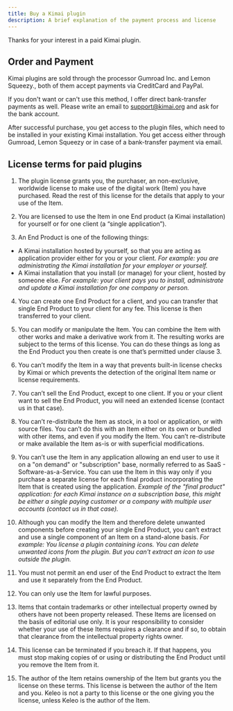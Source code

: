 ```yaml
---
title: Buy a Kimai plugin
description: A brief explanation of the payment process and license
---
```


Thanks for your interest in a paid Kimai plugin.

## Order and Payment

Kimai plugins are sold through the processor Gumroad Inc. and Lemon Squeezy., both of them accept payments via CreditCard and PayPal.

If you don't want or can't use this method, I offer direct bank-transfer payments as well.
Please write an email to [support@kimai.org](mailto:support@kimai.org) and ask for the bank account.

After successful purchase, you get access to the plugin files, which need to be installed in your existing Kimai installation.
You get access either through Gumroad, Lemon Squeezy or in case of a bank-transfer payment via email.

## License terms for paid plugins 

1. The plugin license grants you, the purchaser, an non-exclusive, worldwide license to make use of the digital work (Item) you have purchased. Read the rest of this license for the details that apply to your use of the Item.

2. You are licensed to use the Item in one End product (a Kimai installation) for yourself or for one client (a “single application”).

3. An End Product is one of the following things:
  - A Kimai installation hosted by yourself, so that you are acting as application provider either for you or your client.
  _For example: you are administrating the Kimai installation for your employer or yourself._
  - A Kimai installation that you install (or manage) for your client, hosted by someone else.
  _For example: your client pays you to install, administrate and update a Kimai installation for one company or person._

4. You can create one End Product for a client, and you can transfer that single End Product to your client for any fee. This license is then transferred to your client.

5. You can modify or manipulate the Item. You can combine the Item with other works and make a derivative work from it. The resulting works are subject to the terms of this license. You can do these things as long as the End Product you then create is one that’s permitted under clause 3.

6. You can’t modify the Item in a way that prevents built-in license checks by Kimai or which prevents the detection of the original Item name or license requirements.

7. You can’t sell the End Product, except to one client. If you or your client want to sell the End Product, you will need an extended license (contact us in that case).

8. You can’t re-distribute the Item as stock, in a tool or application, or with source files. You can’t do this with an Item either on its own or bundled with other items, and even if you modify the Item. You can’t re-distribute or make available the Item as-is or with superficial modifications.

9. You can’t use the Item in any application allowing an end user to use it on a "on demand" or "subscription" base, normally referred to as SaaS - Software-as-a-Service. You can use the Item in this way only if you purchase a separate license for each final product incorporating the Item that is created using the application.
_Example of the "final product" application: for each Kimai instance on a subscription base, this might be either a single paying customer or a company with multiple user accounts (contact us in that case)._

10. Although you can modify the Item and therefore delete unwanted components before creating your single End Product, you can’t extract and use a single component of an Item on a stand-alone basis.
_For example: You license a plugin containing icons. You can delete unwanted icons from the plugin. But you can't extract an icon to use outside the plugin._

11. You must not permit an end user of the End Product to extract the Item and use it separately from the End Product.

12. You can only use the Item for lawful purposes.

13. Items that contain trademarks or other intellectual property owned by others have not been property released. These Items are licensed on the basis of editorial use only. It is your responsibility to consider whether your use of these Items requires a clearance and if so, to obtain that clearance from the intellectual property rights owner.

14. This license can be terminated if you breach it. If that happens, you must stop making copies of or using or distributing the End Product until you remove the Item from it.

15. The author of the Item retains ownership of the Item but grants you the license on these terms. This license is between the author of the Item and you. Keleo is not a party to this license or the one giving you the license, unless Keleo is the author of the Item.
